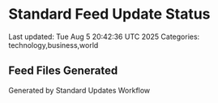 # Standard Feed Update Status
Last updated: Tue Aug  5 20:42:36 UTC 2025
Categories: technology,business,world

## Feed Files Generated

Generated by Standard Updates Workflow
